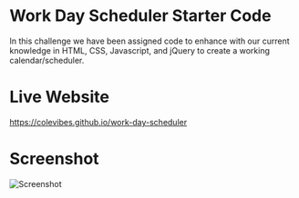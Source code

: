 # Work Day Scheduler Starter Code
In this challenge we have been assigned code to enhance with our current knowledge in HTML, CSS, Javascript, and jQuery to create a working calendar/scheduler. 


# Live Website
https://colevibes.github.io/work-day-scheduler 

# Screenshot
![Screenshot](./assets/image/screenshot.png)
